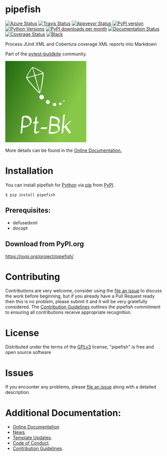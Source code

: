 # pipefish

[![Azure Status](https://dev.azure.com/timgates/timgates/_apis/build/status/pytest-buildkite.pipefish?branchName=master)](https://dev.azure.com/timgates/timgates/_build/latest?definitionId=12&branchName=master)
[![Travis Status](https://travis-ci.org/pytest-buildkite/pipefish.svg?branch=master)](https://travis-ci.org/pytest-buildkite/pipefish)
[![Appveyor Status](https://ci.appveyor.com/api/projects/status/sxw2l2pvpxsm21ws/branch/master?svg=true)](https://ci.appveyor.com/project/timgates42/pipefish)
[![PyPI version](https://img.shields.io/pypi/v/pipefish.svg)](https://pypi.org/project/pipefish)
[![Python Versions](https://img.shields.io/pypi/pyversions/pipefish.svg)](https://pypi.org/project/pipefish)
[![PyPI downloads per month](https://img.shields.io/pypi/dm/pipefish.svg)](https://pypi.org/project/pipefish)
[![Documentation Status](https://readthedocs.org/projects/pipefish/badge/?version=latest)](https://pipefish.readthedocs.io/en/latest/?badge=latest)
[![Coverage Status](https://coveralls.io/repos/github/pytest-buildkite/pipefish/badge.svg)](https://coveralls.io/github/pytest-buildkite/pipefish/)
[![Black](https://camo.githubusercontent.com/28a51fe3a2c05048d8ca8ecd039d6b1619037326/68747470733a2f2f696d672e736869656c64732e696f2f62616467652f636f64652532307374796c652d626c61636b2d3030303030302e737667)](https://github.com/psf/black)

Process JUnit XML and Cobertura coverage XML reports into Markdown

Part of the [pytest-buildkite](https://github.com/pytest-buildkite) community.

 ![Logo](https://github.com/pytest-buildkite/pipefish/raw/master/logo.png)


More details can be found in the
[Online Documentation.](https://pipefish.readthedocs.io/en/latest/)

# Installation

You can install pipefish for
[Python](https://www.python.org/) via
[pip](https://pypi.org/project/pip/)
from [PyPI](https://pypi.org/).

```
$ pip install pipefish
```




## Prerequisites:
- defusedxml
- docopt


## Download from PyPI.org

https://pypi.org/project/pipefish/



# Contributing

Contributions are very welcome, consider using the
[file an issue](https://github.com/pytest-buildkite/pipefish/issues)
to discuss the work before beginning, but if you already have a Pull Request
ready then this is no problem, please submit it and it will be very gratefully
considered. The [Contribution Guidelines](CONTRIBUTING.md)
outlines the pipefish commitment to ensuring all
contributions receive appropriate recognition.

# License


Distributed under the terms of the [GPLv3](https://opensource.org/licenses/GPL-3.0)
license, "pipefish" is free and open source software


# Issues

If you encounter any problems, please
[file an issue](https://github.com/pytest-buildkite/pipefish/issues)
along with a detailed description.

# Additional Documentation:

* [Online Documentation](https://pipefish.readthedocs.io/en/latest/)
* [News](NEWS.rst).
* [Template Updates](COOKIECUTTER_UPDATES.md).
* [Code of Conduct](CODE_OF_CONDUCT.md).
* [Contribution Guidelines](CONTRIBUTING.md).
